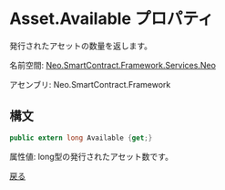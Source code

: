 # Asset.Available プロパティ

発行されたアセットの数量を返します。

名前空間: [Neo.SmartContract.Framework.Services.Neo](../../neo.md)

アセンブリ: Neo.SmartContract.Framework

## 構文

```c#
public extern long Available {get;}
```

属性値: long型の発行されたアセット数です。



[戻る](../Asset.md)
